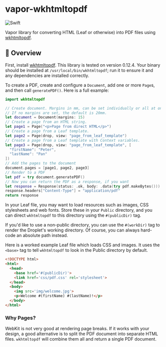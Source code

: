 # vapor-wkhtmltopdf

![Swift](http://img.shields.io/badge/swift-3.0-brightgreen.svg)

Vapor library for converting HTML (Leaf or otherwise) into PDF files using
[wkhtmltopdf](http://wkhtmltopdf.org/).

## 📘 Overview

First, install [wkhtmltopdf](http://wkhtmltopdf.org/downloads.html). This
library is tested on version 0.12.4. Your binary should be installed at
`/usr/local/bin/wkhtmltopdf`; run it to ensure it and any dependencies are
installed correctly.

To create a PDF, create and configure a `Document`, add one or more `Page`s,
and then call `generatePDF()`. Here is a full example:

```Swift
import wkhtmltopdf

// Create document. Margins in mm, can be set individually or all at once.
// If no margins are set, the default is 20mm.
let document = Document(margins: 15)
// Create a page from an HTML string.
let page1 = Page("<p>Page from direct HTML</p>")
// Create a page from a Leaf template.
let page2 = Page(drop, view: "page_from_leaf_template")
// Create a page from a Leaf template with Context variables.
let page3 = Page(drop, view: "page_from_leaf_template", [
  "firstName": "Peter",
  "lastName": "Pan"
])
// Add the pages to the document
document.pages = [page1, page2, page3]
// Render to a PDF
let pdf = try document.generatePDF()
// Now you can return the PDF as a response, if you want
let response = Response(status: .ok, body: .data(try pdf.makeBytes()))
response.headers["Content-Type"] = "application/pdf"
return response
```

In your Leaf file, you may want to load resources such as images, CSS
stylesheets and web fonts. Store these in your `Public` directory, and you can
direct `wkhtmltopdf` to this directory using the `#(publicDir)` tag.

If you'd like to use a non-public directory, you can use the `#(workDir)` tag
to render the Droplet's working directory. Of course, you can always hard-code
an absolute path instead.

Here is a worked example Leaf file which loads CSS and images. It uses the
`<base>` tag to tell `wkhtmltopdf` to look in the Public directory by default.

```HTML
<!DOCTYPE html>
<html>
  <head>
    <base href='#(publicDir)'>
    <link href='css/pdf.css' rel='stylesheet'>
  </head>
  <body>
    <img src='img/welcome.jpg'>
    <p>Welcome #(firstName) #(lastName)!</p>
  </body>
</html>
```

### Why Pages?

WebKit is not very good at rendering page breaks. If it works with your design,
a good alternative is to split the PDF document into separate HTML files.
`wkhtmltopdf` will combine them all and return a single PDF document.

